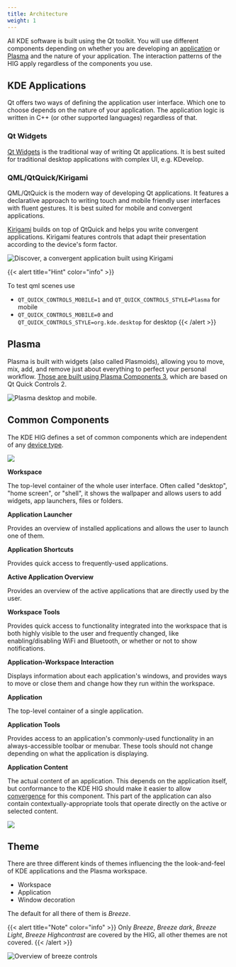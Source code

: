 ```yaml
---
title: Architecture
weight: 1
---
```



All KDE software is built using the Qt toolkit. You will use
different components depending on whether you are developing an
[application](https://apps.kde.org/) or
[Plasma](https://kde.org/plasma-desktop) and the nature of your
application. The interaction patterns of the HIG apply regardless of the
components you use.

KDE Applications
----------------

Qt offers two ways of defining the application user interface. Which one to choose
depends on the nature of your application. The application logic is
written in C++ (or other supported languages) regardless of that.

### Qt Widgets

[Qt Widgets](http://doc.qt.io/qt-5/qtwidgets-index.html) is the
traditional way of writing Qt applications. It is best suited for
traditional desktop applications with complex UI, e.g. KDevelop.

### QML/QtQuick/Kirigami

QML/QtQuick is the modern way of developing Qt applications. It features
a declarative approach to writing touch and mobile friendly user interfaces with
fluent gestures. It is best suited for mobile and convergent
applications.

[Kirigami](https://www.kde.org/products/kirigami/) builds on top of
QtQuick and helps you write convergent applications. Kirigami features
controls that adapt their presentation according to the device\'s form
factor.

![Discover, a convergent application built using
Kirigami](/hig/kirigami.jpg)

{{< alert title="Hint" color="info" >}}

To test qml scenes use

-   `QT_QUICK_CONTROLS_MOBILE=1` and `QT_QUICK_CONTROLS_STYLE=Plasma`
    for mobile
-   `QT_QUICK_CONTROLS_MOBILE=0` and
    `QT_QUICK_CONTROLS_STYLE=org.kde.desktop` for desktop
{{< /alert >}}

Plasma
------

Plasma is built with widgets (also called Plasmoids), allowing you to
move, mix, add, and remove just about everything to perfect your
personal workflow. [Those are built using Plasma Components 3](https://api.kde.org/frameworks/plasma-framework/html/plasmacomponents.html), which are based on Qt Quick Controls 2.

![Plasma desktop and mobile.](/hig/plasma-workspace.jpg)

Common Components
-----------------

The KDE HIG defines a set of common components which are independent of
any [device type](../devicetypes).

![](/hig/Desktop_UX.png)

**Workspace**

The top-level container of the whole user interface. Often called "desktop", "home screen", or "shell", it shows the wallpaper and allows users to add widgets, app launchers, files or folders.

**Application Launcher**

Provides an overview of installed applications and allows the user to launch one of them.

**Application Shortcuts**

Provides quick access to frequently-used applications.

**Active Application Overview**

Provides an overview of the active applications that are directly used by the user.

**Workspace Tools**

Provides quick access to functionality integrated into the workspace that is both highly visible to the user and frequently changed, like enabling/disabling WiFi and Bluetooth, or whether or not to show notifications.

**Application-Workspace Interaction**

Displays information about each application's windows, and provides ways to move or close them and change how they run within the workspace.

**Application**

The top-level container of a single application.

**Application Tools**

Provides access to an application\'s commonly-used functionality in an always-accessible toolbar or menubar. These tools should not change depending on what the application is displaying.

**Application Content**

The actual content of an application. This depends on the application itself, but conformance to the KDE HIG should make it easier to allow [convergence](../convergence) for this component. This part of the application can also contain contextually-appropriate tools that operate directly on the active or selected content.

![](/hig/Mobile-UX.png)

Theme
-----

There are three different kinds of themes influencing the the
look-and-feel of KDE applications and the Plasma workspace.

-   Workspace
-   Application
-   Window decoration

The default for all there of them is *Breeze*.

{{< alert title="Note" color="info" >}}
Only *Breeze*, *Breeze dark*, *Breeze Light*, *Breeze Highcontrast* are
covered by the HIG, all other themes are not covered.
{{< /alert >}}

![Overview of breeze controls](/hig/breeze.jpeg)

